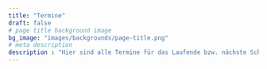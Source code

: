 ```yaml
---
title: "Termine"
draft: false
# page title background image
bg_image: "images/backgrounds/page-title.png"
# meta description
description : "Hier sind alle Termine für das Laufende bzw. nächste Schuljahr aufgelistet."
---
```

